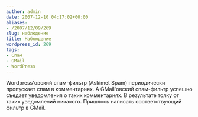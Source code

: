 ```yaml
---
author: admin
date: 2007-12-10 04:17:02+00:00
aliases:
- /2007/12/09/269
slug: наблюдение
title: Наблюдение
wordpress_id: 269
tags:
- Спам
- GMail
- WordPress
---
```


Wordpress'овский спам-фильтр (Askimet Spam) периодически пропускает спам в комментариях. А GMail'овский спам-фильтр успешно съедает уведомления о таких комментариях. В результате толку от таких уведомлений никакого. Пришлось написать соответствующий фильтр в GMail.

